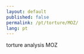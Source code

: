 ```yaml
---
layout: default
published: false
permalink: /pt/torture/MOZ/
lang: pt
---
```


torture analysis MOZ
